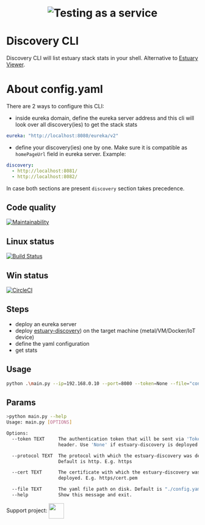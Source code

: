 <h1 align="center"><img src="./docs/images/banner_cli.png" alt="Testing as a service"></h1>  

# Discovery CLI
Discovery CLI will list estuary stack stats in your shell. Alternative to [Estuary Viewer](https://github.com/estuaryoss/estuary-viewer).

# About config.yaml
There are 2 ways to configure this CLI:
- inside eureka domain, define the eureka server address and this cli will look over all discovery(ies) to get the stack stats
```yaml
eureka: "http://localhost:8080/eureka/v2"
```
- define your discovery(ies) one by one. Make sure it is compatible as ```homePageUrl``` field in eureka server. Example:
```yaml
discovery:
  - http://localhost:8081/
  - http://localhost:8082/
```

In case both sections are present ```discovery``` section takes precedence.

## Code quality
[![Maintainability](https://api.codeclimate.com/v1/badges/315fdb698ad782505c96/maintainability)](https://codeclimate.com/repos/5f8b3da35a75ce3a01000c4c/maintainability)

## Linux status
[![Build Status](https://travis-ci.com/estuaryoss/estuary-cicd.svg?token=UC9Z5nQSPmb5vK5QLpJh&branch=main)](https://travis-ci.com/estuaryoss/estuary-cicd)

## Win status
[![CircleCI](https://circleci.com/gh/estuaryoss/estuary-cicd.svg?style=svg&circle-token=cd4dd66d5683d534ca44f5a64a644720149d8578)](https://circleci.com/gh/estuaryoss/estuary-cicd)

## Steps
-  deploy an eureka server
-  deploy [estuary-discovery](https://github.com/estuaryoss/estuary-discovery)) on the target machine (metal/VM/Docker/IoT device)
-  define the yaml configuration 
-  get stats

## Usage
```bash
python .\main.py --ip=192.168.0.10 --port=8080 --token=None --file="config.yaml"
```

## Params
```bash
>python main.py --help
Usage: main.py [OPTIONS]

Options:
  --token TEXT     The authentication token that will be sent via 'Token'
                   header. Use 'None' if estuary-discovery is deployed unsecured

  --protocol TEXT  The protocol with which the estuary-discovery was deployed.
                   Default is http. E.g. https

  --cert TEXT      The certificate with which the estuary-discovery was
                   deployed. E.g. https/cert.pem

  --file TEXT      The yaml file path on disk. Default is "./config.yaml"
  --help           Show this message and exit.

```


Support project: <a href="https://paypal.me/catalindinuta?locale.x=en_US"><img src="https://lh3.googleusercontent.com/Y2_nyEd0zJftXnlhQrWoweEvAy4RzbpDah_65JGQDKo9zCcBxHVpajYgXWFZcXdKS_o=s180-rw" height="40" width="40" align="center"></a>    
